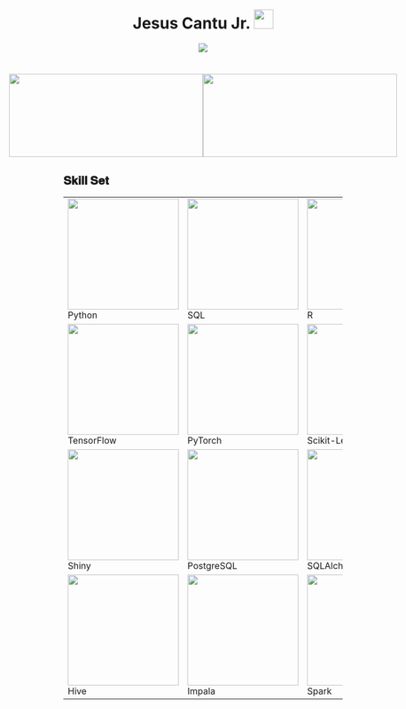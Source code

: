 <h1 align="center"> Jesus Cantu Jr. <img src="https://media.giphy.com/media/hvRJCLFzcasrR4ia7z/giphy.gif" width="35"></h1>

<p align="center">
  <a href="https://github.com/fairyland0926">
    <img src="https://readme-typing-svg.herokuapp.com/?lines=Researcher;Data%20Scientist;Software%20Engineer;Data%20Engineer;5%2B%20years%20of%20coding%20experience;Always%20learning%20new%20tech&font=Pacifico&center=true&width=550&height=80&color=2A9D2A&vCenter=true&size=45%22">
  </a>
</p>

<h1 align="center"></h1>

<!-- GitHub statistics section -->
<div style="display: flex; justify-content: center;">
  <!-- Image aligned to the left displaying GitHub statistics -->
  <div>
    <img src="https://github-readme-stats.vercel.app/api?username=jesusc1&count_private=true&show_icons=true&theme=dark" width="350" height="150">
  </div>

  <!-- Image aligned to the right displaying the top programming languages used -->
  <div>
    <img src="https://github-readme-stats.vercel.app/api/top-langs/?username=jesusc1&layout=compact&theme=dark&langs_count=10" width="350" height="150">
  </div>
</div>

<h2 font-weight="bold">𝐒𝐤𝐢𝐥𝐥 𝐒𝐞𝐭</h2>
<!-- Heading 2 element with the text "𝐒𝐤𝐢𝐥𝐥 𝐒𝐞𝐭" -->

<table>
  <tr>
    <!-- First row of images -->
    <td>
      <img src="https://cdn.iconscout.com/icon/free/png-256/python-2-226051.png" width="200">
      <br>
      <span>Python</span>
    </td>
    <td>
      <img src="https://cdn.iconscout.com/icon/free/png-256/sql-4-190807.png" width="200">
      <br>
      <span>SQL</span>
    </td>
    <td>
      <img src="https://www.r-project.org/logo/Rlogo.png" width="200">
      <br>
      <span>R</span>
    </td>
    <td>
      <img src="https://cdn.iconscout.com/icon/free/png-256/csharp-1-1175241.png" width="200">
      <br>
      <span>C#</span>
    </td>
    <td>
      <img src="https://cdn.iconscout.com/icon/free/png-256/java-60-1174953.png" width="200">
      <br>
      <span>Java</span>
    </td>
    <td>
      <img src="https://cdn.iconscout.com/icon/free/png-256/bash-1-226007.png" width="200">
      <br>
      <span>Bash</span>
    </td>
  </tr>
  <tr>
    <!-- Second row of images -->
    <td>
      <img src="https://cdn.iconscout.com/icon/free/png-256/tensorflow-2-1175019.png" width="200">
      <br>
      <span>TensorFlow</span>
    </td>
    <td>
      <img src="https://www.pytorch.org/assets/images/pytorch-logo.png" width="200">
      <br>
      <span>PyTorch</span>
    </td>
    <td>
      <img src="https://cdn.iconscout.com/icon/free/png-256/scikit-learn-3-1173394.png" width="200">
      <br>
      <span>Scikit-Learn</span>
    </td>
    <td>
      <img src="https://pandas.pydata.org/static/img/pandas_mark.svg" width="200">
      <br>
      <span>Pandas</span>
    </td>
    <td>
      <img src="https://matplotlib.org/stable/_static/logo2_compressed.svg" width="200">
      <br>
      <span>Matplotlib</span>
    </td>
    <td>
      <img src="https://seaborn.pydata.org/_static/logo-wide-lightbg.svg" width="200">
      <br>
      <span>Seaborn</span>
    </td>
  </tr>
  <tr>
    <!-- Third row of images -->
    <td>
      <img src="https://avatars.githubusercontent.com/u/26351522?s=200&v=4" width="200">
      <br>
      <span>Shiny</span>
    </td>
    <td>
      <img src="https://www.postgresql.org/media/img/about/press/elephant.png" width="200">
      <br>
      <span>PostgreSQL</span>
    </td>
    <td>
      <img src="https://images.rheinwerk-verlag.de/bilder/b_9783836230857_4.png" width="200">
      <br>
      <span>SQLAlchemy</span>
    </td>
    <td>
      <img src="https://cdn.iconscout.com/icon/free/png-256/mongodb-5-1175140.png" width="200">
      <br>
      <span>MongoDB</span>
    </td>
    <td>
      <img src="https://hbase.apache.org/images/hbase_logo_with_orca_large.png" width="200">
      <br>
      <span>HBase</span>
    </td>
    <td>
      <img src="https://phoenix.apache.org/images/phoenix-logo.png" width="200">
      <br>
      <span>Phoenix</span>
    </td>
  </tr>
  <tr>
    <!-- Fourth row of images -->
    <td>
      <img src="https://hive.apache.org/images/hive_logo_medium.png" width="200">
      <br>
      <span>Hive</span>
    </td>
    <td>
      <img src="https://impala.apache.org/img/impala_logo.svg" width="200">
      <br>
      <span>Impala</span>
    </td>
    <td>
      <img src="https://spark.apache.org/images/spark-logo-trademark.png" width="200">
      <br>
      <span>Spark</span>
    </td>
    <td>
      <img src="https://cdn.iconscout.com/icon/free/png-256/amazon-web-services-1869025-1583149.png" width="200">
      <br>
      <span>AWS</span>
    </td>
    <td>
      <img src="https://www.gstatic.com/devrel-devsite/prod/vac6c146aea38f1bfcae307b4a70e5ff3d5b3d67823d8f3c763a34e6c3e6ebf3a/cloud/images/cloud-logo.svg" width="200">
      <br>
      <span>GCS</span>
    </td>
    <td>
      <img src="https://miro.medium.com/max/500/1*f8yvKwVCEPJ5jT8hNqjQzQ.png" width="200">
      <br>
      <span>Databricks</span>
    </td>
    <td>
      <img src="https://git-scm.com/images/logos/downloads/Git-Icon-1788C.png" width="200">
      <br>
      <span>Git</span>
    </td>
  </tr>
</table>
<!-- Table containing four rows of images -->
